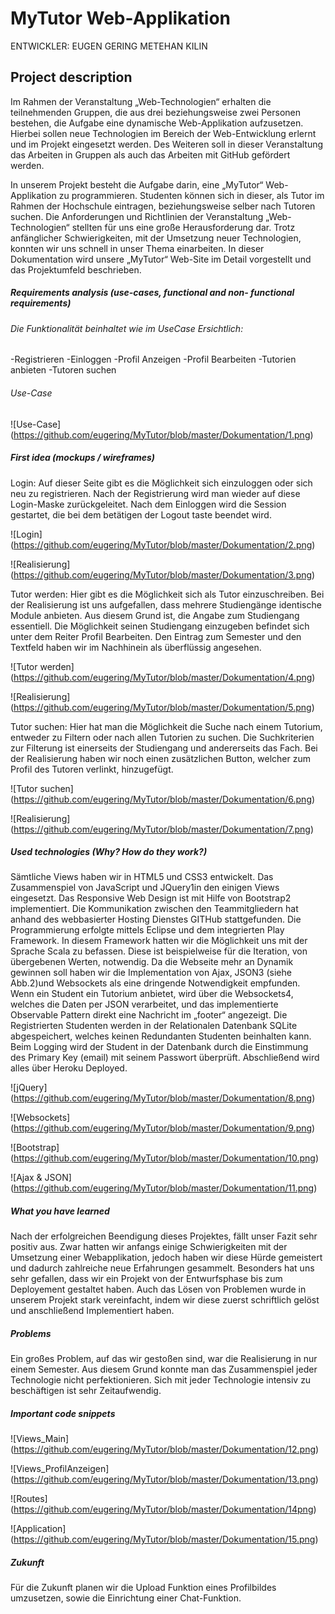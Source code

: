 MyTutor Web-Applikation
=======
ENTWICKLER:         EUGEN GERING 
                    METEHAN KILIN

Project description
----------------------------------------------------------------------------------------------
Im Rahmen der Veranstaltung „Web-Technologien“ erhalten die teilnehmenden Gruppen, die aus drei 
beziehungsweise zwei Personen bestehen, die Aufgabe eine dynamische Web-Applikation aufzusetzen. 
Hierbei sollen neue Technologien im Bereich der Web-Entwicklung erlernt und im Projekt eingesetzt 
werden. Des Weiteren soll in dieser Veranstaltung das Arbeiten in Gruppen als auch das Arbeiten mit 
GitHub gefördert werden.

In unserem Projekt besteht die Aufgabe darin, eine „MyTutor“ Web-Applikation zu programmieren. 
Studenten können sich in dieser, als Tutor im Rahmen der Hochschule eintragen, beziehungsweise selber
nach Tutoren suchen. Die Anforderungen und Richtlinien der Veranstaltung „Web-Technologien“ stellten 
für uns eine große Herausforderung dar. Trotz anfänglicher Schwierigkeiten, mit der Umsetzung neuer 
Technologien, konnten wir uns schnell in unser Thema einarbeiten. In dieser Dokumentation wird unsere 
„MyTutor“ Web-Site im Detail vorgestellt und das Projektumfeld beschrieben.

##### Requirements analysis (use-cases, functional and non- functional requirements)
###### Die Funktionalität beinhaltet wie im UseCase Ersichtlich: 
-Registrieren
-Einloggen
-Profil Anzeigen
-Profil Bearbeiten 
-Tutorien anbieten 
-Tutoren suchen

###### Use-Case
![Use-Case]
(https://github.com/eugering/MyTutor/blob/master/Dokumentation/1.png)


##### First idea (mockups / wireframes)
Login:
Auf dieser Seite gibt es die Möglichkeit sich einzuloggen oder sich neu zu registrieren. Nach der 
Registrierung wird man wieder auf diese Login-Maske zurückgeleitet.
Nach dem Einloggen wird die Session gestartet, die bei dem betätigen der Logout taste beendet wird.

![Login]
(https://github.com/eugering/MyTutor/blob/master/Dokumentation/2.png)

![Realisierung]
(https://github.com/eugering/MyTutor/blob/master/Dokumentation/3.png)

Tutor werden:
Hier gibt es die Möglichkeit sich als Tutor einzuschreiben. Bei der Realisierung ist uns aufgefallen, 
dass mehrere Studiengänge identische Module anbieten. Aus diesem Grund ist, die Angabe zum Studiengang
essentiell. Die Möglichkeit seinen Studiengang einzugeben befindet sich unter dem Reiter Profil 
Bearbeiten. Den Eintrag zum Semester und den Textfeld haben wir im Nachhinein als überflüssig
angesehen.

![Tutor werden]
(https://github.com/eugering/MyTutor/blob/master/Dokumentation/4.png)

![Realisierung]
(https://github.com/eugering/MyTutor/blob/master/Dokumentation/5.png)

Tutor suchen:
Hier hat man die Möglichkeit die Suche nach einem Tutorium, entweder zu Filtern oder nach allen 
Tutorien zu suchen. Die Suchkriterien zur Filterung ist einerseits der Studiengang und andererseits
das Fach. Bei der Realisierung haben wir noch einen zusätzlichen Button, welcher zum Profil des 
Tutoren verlinkt, hinzugefügt.

![Tutor suchen]
(https://github.com/eugering/MyTutor/blob/master/Dokumentation/6.png)

![Realisierung]
(https://github.com/eugering/MyTutor/blob/master/Dokumentation/7.png)



##### Used technologies (Why? How do they work?)

Sämtliche Views haben wir in HTML5 und CSS3 entwickelt. Das Zusammenspiel von JavaScript und JQuery1in 
den einigen Views eingesetzt. Das Responsive Web Design ist mit Hilfe von Bootstrap2 implementiert. 
Die Kommunikation zwischen den Teammitgliedern hat anhand des webbasierter Hosting Dienstes GITHub 
stattgefunden. Die Programmierung erfolgte mittels Eclipse und dem integrierten Play Framework. In 
diesem Framework hatten wir die Möglichkeit uns mit der Sprache Scala zu befassen. Diese ist 
beispielweise für die Iteration, von übergebenen Werten, notwendig. Da die Webseite mehr an Dynamik 
gewinnen soll haben wir die Implementation von Ajax, JSON3 (siehe Abb.2)und Websockets als eine 
dringende Notwendigkeit empfunden. Wenn ein Student ein Tutorium anbietet, wird über die Websockets4, 
welches die Daten per JSON verarbeitet, und das implementierte Observable Pattern direkt eine 
Nachricht im „footer“ angezeigt. Die Registrierten Studenten werden in der Relationalen Datenbank 
SQLite
abgespeichert, welches keinen Redundanten Studenten beinhalten kann. Beim Logging wird der Student in 
der Datenbank durch die Einstimmung des Primary Key (email) mit seinem Passwort überprüft. 
Abschließend wird alles über Heroku Deployed.

![jQuery]
(https://github.com/eugering/MyTutor/blob/master/Dokumentation/8.png)

![Websockets]
(https://github.com/eugering/MyTutor/blob/master/Dokumentation/9.png)

![Bootstrap]
(https://github.com/eugering/MyTutor/blob/master/Dokumentation/10.png)

![Ajax & JSON]
(https://github.com/eugering/MyTutor/blob/master/Dokumentation/11.png)


##### What you have learned


Nach der erfolgreichen Beendigung dieses Projektes, fällt unser Fazit sehr positiv aus. Zwar hatten 
wir anfangs einige Schwierigkeiten mit der Umsetzung einer Webapplikation, jedoch haben wir diese 
Hürde gemeistert und dadurch zahlreiche neue Erfahrungen gesammelt. Besonders hat uns sehr gefallen, 
dass wir ein Projekt von der Entwurfsphase bis zum Deployement gestaltet haben. Auch das Lösen von 
Problemen wurde in unserem Projekt stark vereinfacht, indem wir diese zuerst schriftlich gelöst und 
anschließend Implementiert haben.



##### Problems

Ein großes Problem, auf das wir gestoßen sind, war die Realisierung in nur einem
Semester. Aus diesem Grund konnte man das Zusammenspiel jeder Technologie
nicht perfektionieren. Sich mit jeder Technologie intensiv zu beschäftigen ist sehr Zeitaufwendig.


##### Important code snippets

![Views_Main]
(https://github.com/eugering/MyTutor/blob/master/Dokumentation/12.png)

![Views_ProfilAnzeigen]
(https://github.com/eugering/MyTutor/blob/master/Dokumentation/13.png)

![Routes]
(https://github.com/eugering/MyTutor/blob/master/Dokumentation/14png)

![Application]
(https://github.com/eugering/MyTutor/blob/master/Dokumentation/15.png)

##### Zukunft

Für die Zukunft planen wir die Upload Funktion eines Profilbildes umzusetzen, sowie die Einrichtung 
einer Chat-Funktion.
